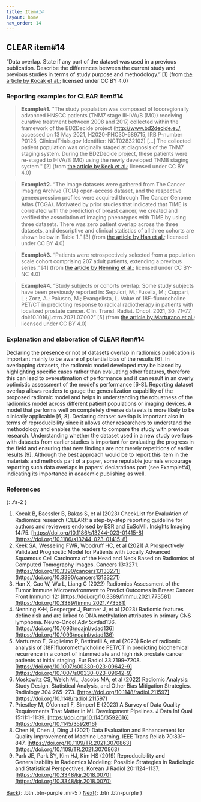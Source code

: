 ```yaml
---
title: Item#14
layout: home
nav_order: 14
---
```


## CLEAR item#14


“Data overlap. State if any part of the dataset was used in a previous publication. Describe the differences between the current study and previous studies in terms of study purpose and methodology.” [1] (from [the article by Kocak et al.](https://insightsimaging.springeropen.com/articles/10.1186/s13244-023-01415-8); licensed under CC BY 4.0)


### Reporting examples for CLEAR item#14

> **Example#1.** "The study population was composed of locoregionally advanced HNSCC patients (TNM7 stage III-IVA/B (M0)) receiving curative treatment between 2008 and 2017, collected within the framework of the BD2Decide project (http://www.bd2decide.eu/, accessed on 13 May 2021, H2020-PHC30-689715, IRB P-number P0125, ClinicalTrials.gov Identifier: NCT02832102) [...] The collected patient population was originally staged at diagnosis of the TNM7 staging system. During the BD2Decide project, these patients were re-staged to I-IVA/B (M0) using the newly developed TNM8 staging system." [2] (from [the article by Keek et al.](https://doi.org/10.3390/cancers13133271); licensed under CC BY 4.0)

> **Example#2.** “The image datasets were gathered from The Cancer Imaging Archive (TCIA) open-access dataset, and the respective geneexpression proﬁles were acquired through The Cancer Genome Atlas (TCGA). Motivated by prior studies that indicated that TIME is correlated with the prediction of breast cancer, we created and veriﬁed the association of imaging phenotypes with TIME by using three datasets. There was zero patient overlap across the three datasets, and descriptive and clinical statistics of all three cohorts are shown below in Table 1.” [3] (from [the article by Han et al.](https://doi.org/10.3389/fimmu.2021.773581); licensed under CC BY 4.0)

> **Example#3.** “Patients were retrospectively selected from a population scale cohort comprising 207 adult patients, extending a previous series.” [4] (from [the article by Nenning et al.](https://doi.org/10.1093/noajnl/vdad136); licensed under CC BY-NC 4.0)

> **Example#4.** “Study subjects or cohorts overlap: Some study subjects have been previously reported in: Sepulcri, M.; Fusella, M.; Cuppari, L.; Zorz, A.; Paiusco, M.; Evangelista, L. Value of 18F-fluorocholine PET/CT in predicting response to radical radiotherapy in patients with localized prostate cancer. Clin. Transl. Radiat. Oncol. 2021, 30, 71–77, doi:10.1016/j.ctro.2021.07.002” [5] (from [the article by Marturano et al.](https://doi.org/10.1007/s00330-023-09642-9); licensed under CC BY 4.0)

### Explanation and elaboration of CLEAR item#14

Declaring the presence or not of datasets overlap in radiomics publication is important mainly to be aware of potential bias of the results [6]. In overlapping datasets, the radiomic model developed may be biased by highlighting specific cases rather than evaluating other features, therefore this can lead to overestimation of performance and it can result in an overly optimistic assessment of the model's performance [6-8].  Reporting dataset overlap allows readers to gauge the generalization capability of the proposed radiomic model and helps in understanding the robustness of the radiomics model across different patient populations or imaging devices. A model that performs well on completely diverse datasets is more likely to be clinically applicable [6, 8]. Declaring dataset overlap is important also in terms of reproducibility since it allows other researchers to understand the methodology and enables the readers to compare the study with previous research. Understanding whether the dataset used in a new study overlaps with datasets from earlier studies is important for evaluating the progress in the field and ensuring that new findings are not merely repetitions of earlier results [9]. Although the best approach would be to report this item in the materials and methods part of a paper, some reputable journals encourage reporting such data overlaps in papers’ declarations part (see Example#4), indicating its importance in academic publishing as well.


### References

{: .fs-2 }

1. 	Kocak B, Baessler B, Bakas S, et al (2023) CheckList for EvaluAtion of Radiomics research (CLEAR): a step-by-step reporting guideline for authors and reviewers endorsed by ESR and EuSoMII. Insights Imaging 14:75. [https://doi.org/10.1186/s13244-023-01415-8](https://doi.org/10.1186/s13244-023-01415-8)
2. 	Keek SA, Wesseling FWR, Woodruff HC, et al (2021) A Prospectively Validated Prognostic Model for Patients with Locally Advanced Squamous Cell Carcinoma of the Head and Neck Based on Radiomics of Computed Tomography Images. Cancers 13:3271. [https://doi.org/10.3390/cancers13133271](https://doi.org/10.3390/cancers13133271)
3. 	Han X, Cao W, Wu L, Liang C (2022) Radiomics Assessment of the Tumor Immune Microenvironment to Predict Outcomes in Breast Cancer. Front Immunol 12: [https://doi.org/10.3389/fimmu.2021.773581](https://doi.org/10.3389/fimmu.2021.773581)
4. 	Nenning K-H, Gesperger J, Furtner J, et al (2023) Radiomic features define risk and are linked to DNA methylation attributes in primary CNS lymphoma. Neuro-Oncol Adv 5:vdad136. [https://doi.org/10.1093/noajnl/vdad136](https://doi.org/10.1093/noajnl/vdad136)
5. 	Marturano F, Guglielmo P, Bettinelli A, et al (2023) Role of radiomic analysis of [18F]fluoromethylcholine PET/CT in predicting biochemical recurrence in a cohort of intermediate and high risk prostate cancer patients at initial staging. Eur Radiol 33:7199–7208. [https://doi.org/10.1007/s00330-023-09642-9](https://doi.org/10.1007/s00330-023-09642-9)
6. 	Moskowitz CS, Welch ML, Jacobs MA, et al (2022) Radiomic Analysis: Study Design, Statistical Analysis, and Other Bias                     Mitigation Strategies. Radiology 304:265–273. [https://doi.org/10.1148/radiol.211597](https://doi.org/10.1148/radiol.211597)
7. 	Priestley M, O’donnell F, Simperl E (2023) A Survey of Data Quality Requirements That Matter in ML Development Pipelines. J Data Inf Qual 15:11:1-11:39. [https://doi.org/10.1145/3592616](https://doi.org/10.1145/3592616)
8. 	Chen H, Chen J, Ding J (2021) Data Evaluation and Enhancement for Quality Improvement of Machine Learning. IEEE Trans Reliab 70:831–847. [https://doi.org/10.1109/TR.2021.3070863](https://doi.org/10.1109/TR.2021.3070863)
9. 	Park JE, Park SY, Kim HJ, Kim HS (2019) Reproducibility and Generalizability in Radiomics Modeling: Possible Strategies in Radiologic and Statistical Perspectives. Korean J Radiol 20:1124–1137. [https://doi.org/10.3348/kjr.2018.0070](https://doi.org/10.3348/kjr.2018.0070)


[Back](https://radiomic.github.io/CLEAR-E3/docs/Item13.html){: .btn .btn-purple .mr-5 }
[Next](https://radiomic.github.io/CLEAR-E3/docs/Item15.html){: .btn .btn-purple   }









